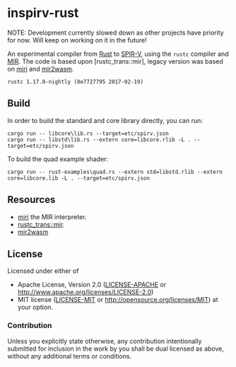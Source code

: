 # inspirv-rust

NOTE: Development currently slowed down as other projects have priority for now. Will keep on working on it in the future!

An experimental compiler from [Rust] to [SPIR-V], using the `rustc` compiler and [MIR].
The code is based upon [rustc_trans::mir], legacy version was based on [miri] and [mir2wasm].

```
rustc 1.17.0-nightly (0e7727795 2017-02-19)
```

## Build
In order to build the standard and core library directly, you can run:

```
cargo run -- libcore\lib.rs --target=etc/spirv.json
cargo run -- libstd\lib.rs --extern core=libcore.rlib -L . --target=etc/spirv.json
```

To build the quad example shader:

```
cargo run -- rust-examples\quad.rs --extern std=libstd.rlib --extern core=libcore.lib -L . --target=etc/spirv.json
```

## Resources

* [miri](https://github.com/solson/miri) the MIR interpreter.
* [rustc_trans::mir](https://github.com/rust-lang/rust/tree/master/src/librustc_trans/mir).
* [mir2wasm](https://github.com/brson/mir2wasm)

## License

Licensed under either of
  * Apache License, Version 2.0 ([LICENSE-APACHE](LICENSE-APACHE) or
    http://www.apache.org/licenses/LICENSE-2.0)
  * MIT license ([LICENSE-MIT](LICENSE-MIT) or
    http://opensource.org/licenses/MIT) at your option.

### Contribution

Unless you explicitly state otherwise, any contribution intentionally submitted
for inclusion in the work by you shall be dual licensed as above, without any
additional terms or conditions.

[Rust]: https://www.rust-lang.org/
[MIR]: https://github.com/rust-lang/rfcs/blob/master/text/1211-mir.md
[miri]: https://github.com/solson/miri
[mir2wasm]: https://github.com/brson/mir2wasm
[SPIR-V]: https://www.khronos.org/registry/spir-v/specs/1.1/SPIRV.html
